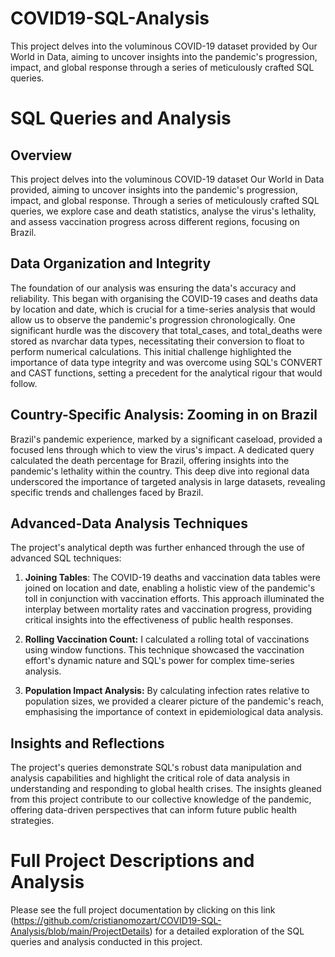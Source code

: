 # **COVID19-SQL-Analysis**

 This project delves into the voluminous COVID-19 dataset provided by Our World in Data, aiming to uncover insights into the pandemic's progression, impact, and global response through a series of meticulously crafted SQL queries.
 
# **SQL Queries and Analysis**

## **Overview**

This project delves into the voluminous COVID-19 dataset Our World in Data provided, aiming to uncover insights into the pandemic's progression, impact, and global response. Through a series of meticulously crafted SQL queries, we explore case and death statistics, analyse the virus's lethality, and assess vaccination progress across different regions, focusing on Brazil.

## **Data Organization and Integrity**

The foundation of our analysis was ensuring the data's accuracy and reliability. This began with organising the COVID-19 cases and deaths data by location and date, which is crucial for a time-series analysis that would allow us to observe the pandemic's progression chronologically. One significant hurdle was the discovery that total_cases, and total_deaths were stored as nvarchar data types, necessitating their conversion to float to perform numerical calculations. This initial challenge highlighted the importance of data type integrity and was overcome using SQL's CONVERT and CAST functions, setting a precedent for the analytical rigour that would follow.

## **Country-Specific Analysis: Zooming in on Brazil**

Brazil's pandemic experience, marked by a significant caseload, provided a focused lens through which to view the virus's impact. A dedicated query calculated the death percentage for Brazil, offering insights into the pandemic's lethality within the country. This deep dive into regional data underscored the importance of targeted analysis in large datasets, revealing specific trends and challenges faced by Brazil.

## **Advanced-Data Analysis Techniques**

The project's analytical depth was further enhanced through the use of advanced SQL techniques:

1. **Joining Tables**: The COVID-19 deaths and vaccination data tables were joined on location and date, enabling a holistic view of the pandemic's toll in conjunction with vaccination efforts. This approach illuminated the interplay between mortality rates and vaccination progress, providing critical insights into the effectiveness of public health responses.

2. **Rolling Vaccination Count:** I calculated a rolling total of vaccinations using window functions. This technique showcased the vaccination effort's dynamic nature and SQL's power for complex time-series analysis.

3. **Population Impact Analysis:** By calculating infection rates relative to population sizes, we provided a clearer picture of the pandemic's reach, emphasising the importance of context in epidemiological data analysis.

## **Insights and Reflections**

The project's queries demonstrate SQL's robust data manipulation and analysis capabilities and highlight the critical role of data analysis in understanding and responding to global health crises. The insights gleaned from this project contribute to our collective knowledge of the pandemic, offering data-driven perspectives that can inform future public health strategies.

# **Full Project Descriptions and Analysis**

Please see the full project documentation by clicking on this link (https://github.com/cristianomozart/COVID19-SQL-Analysis/blob/main/ProjectDetails) for a detailed exploration of the SQL queries and analysis conducted in this project.
